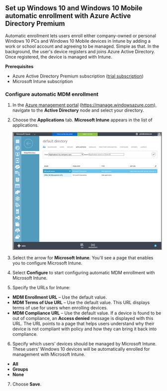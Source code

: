 ## Set up Windows 10 and Windows 10 Mobile automatic enrollment with Azure Active Directory Premium

Automatic enrollment lets users enroll either company-owned or personal Windows 10 PCs and Windows 10 Mobile devices in Intune by adding a work or school account and agreeing to be managed. Simple as that. In the background, the user's device registers and joins Azure Active Directory. Once registered, the device is managed with Intune.

**Prerequisites**
- Azure Active Directory Premium subscription ([trial subscription](http://go.microsoft.com/fwlink/?LinkID=816845))
- Microsoft Intune subscription


### Configure automatic MDM enrollment

1. In the [Azure management portal](https://manage.windowsazure.com) (https://manage.windowsazure.com), navigate to the **Active Directory** node and select your directory.

2. Choose the **Applications** tab. **Microsoft Intune** appears in the list of applications.

    ![Azure AD apps with Microsoft Intune](../media/aad-intune-app.png)

3. Select the arrow for **Microsoft Intune**. You'll see a page that enables you to configure Microsoft Intune.

4. Select **Configure** to start configuring automatic MDM enrollment with Microsoft Intune.

5. Specify the URLs for Intune:

  - **MDM Enrollment URL** – Use the default value.
  - **MDM Terms of Use URL** – Use the default value. This URL displays terms of use for users when enrolling devices.
  - **MDM Compliance URL** – Use the default value. If a device is found to be out of compliance, an **Access denied** message is displayed with this URL. The URL points to a page that helps users understand why their device is not compliant with policy and how they can bring it back into compliance.

6.  Specify which users’ devices should be managed by Microsoft Intune. These users’ Windows 10 devices will be automatically enrolled for management with Microsoft Intune.

  - **All**
  - **Groups**
  - **None**

7. Choose **Save**.
